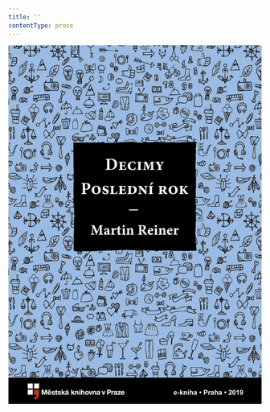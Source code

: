 ```yaml
---
title: ''
contentType: prose
---
```


<section>

![Decimy; Poslední rok](./resources/obalka.jpg)

</section>
